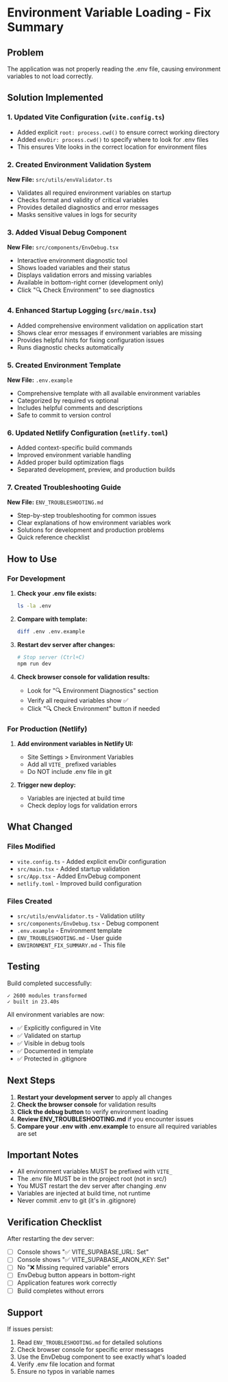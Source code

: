 # Environment Variable Loading - Fix Summary

## Problem
The application was not properly reading the .env file, causing environment variables to not load correctly.

## Solution Implemented

### 1. Updated Vite Configuration (`vite.config.ts`)
- Added explicit `root: process.cwd()` to ensure correct working directory
- Added `envDir: process.cwd()` to specify where to look for .env files
- This ensures Vite looks in the correct location for environment files

### 2. Created Environment Validation System
**New File:** `src/utils/envValidator.ts`
- Validates all required environment variables on startup
- Checks format and validity of critical variables
- Provides detailed diagnostics and error messages
- Masks sensitive values in logs for security

### 3. Added Visual Debug Component
**New File:** `src/components/EnvDebug.tsx`
- Interactive environment diagnostic tool
- Shows loaded variables and their status
- Displays validation errors and missing variables
- Available in bottom-right corner (development only)
- Click "🔍 Check Environment" to see diagnostics

### 4. Enhanced Startup Logging (`src/main.tsx`)
- Added comprehensive environment validation on application start
- Shows clear error messages if environment variables are missing
- Provides helpful hints for fixing configuration issues
- Runs diagnostic checks automatically

### 5. Created Environment Template
**New File:** `.env.example`
- Comprehensive template with all available environment variables
- Categorized by required vs optional
- Includes helpful comments and descriptions
- Safe to commit to version control

### 6. Updated Netlify Configuration (`netlify.toml`)
- Added context-specific build commands
- Improved environment variable handling
- Added proper build optimization flags
- Separated development, preview, and production builds

### 7. Created Troubleshooting Guide
**New File:** `ENV_TROUBLESHOOTING.md`
- Step-by-step troubleshooting for common issues
- Clear explanations of how environment variables work
- Solutions for development and production problems
- Quick reference checklist

## How to Use

### For Development

1. **Check your .env file exists:**
   ```bash
   ls -la .env
   ```

2. **Compare with template:**
   ```bash
   diff .env .env.example
   ```

3. **Restart dev server after changes:**
   ```bash
   # Stop server (Ctrl+C)
   npm run dev
   ```

4. **Check browser console for validation results:**
   - Look for "🔍 Environment Diagnostics" section
   - Verify all required variables show ✅
   - Click "🔍 Check Environment" button if needed

### For Production (Netlify)

1. **Add environment variables in Netlify UI:**
   - Site Settings > Environment Variables
   - Add all `VITE_` prefixed variables
   - Do NOT include .env file in git

2. **Trigger new deploy:**
   - Variables are injected at build time
   - Check deploy logs for validation errors

## What Changed

### Files Modified
- `vite.config.ts` - Added explicit envDir configuration
- `src/main.tsx` - Added startup validation
- `src/App.tsx` - Added EnvDebug component
- `netlify.toml` - Improved build configuration

### Files Created
- `src/utils/envValidator.ts` - Validation utility
- `src/components/EnvDebug.tsx` - Debug component
- `.env.example` - Environment template
- `ENV_TROUBLESHOOTING.md` - User guide
- `ENVIRONMENT_FIX_SUMMARY.md` - This file

## Testing

Build completed successfully:
```
✓ 2600 modules transformed
✓ built in 23.40s
```

All environment variables are now:
- ✅ Explicitly configured in Vite
- ✅ Validated on startup
- ✅ Visible in debug tools
- ✅ Documented in template
- ✅ Protected in .gitignore

## Next Steps

1. **Restart your development server** to apply all changes
2. **Check the browser console** for validation results
3. **Click the debug button** to verify environment loading
4. **Review ENV_TROUBLESHOOTING.md** if you encounter issues
5. **Compare your .env with .env.example** to ensure all required variables are set

## Important Notes

- All environment variables MUST be prefixed with `VITE_`
- The .env file MUST be in the project root (not in src/)
- You MUST restart the dev server after changing .env
- Variables are injected at build time, not runtime
- Never commit .env to git (it's in .gitignore)

## Verification Checklist

After restarting the dev server:
- [ ] Console shows "✅ VITE_SUPABASE_URL: Set"
- [ ] Console shows "✅ VITE_SUPABASE_ANON_KEY: Set"
- [ ] No "❌ Missing required variable" errors
- [ ] EnvDebug button appears in bottom-right
- [ ] Application features work correctly
- [ ] Build completes without errors

## Support

If issues persist:
1. Read `ENV_TROUBLESHOOTING.md` for detailed solutions
2. Check browser console for specific error messages
3. Use the EnvDebug component to see exactly what's loaded
4. Verify .env file location and format
5. Ensure no typos in variable names

